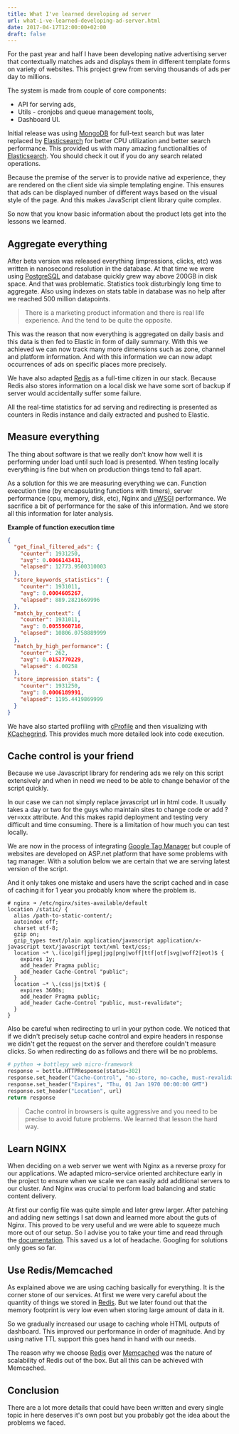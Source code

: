 ```yaml
---
title: What I've learned developing ad server
url: what-i-ve-learned-developing-ad-server.html
date: 2017-04-17T12:00:00+02:00
draft: false
---
```


For the past year and half I have been developing native advertising server that
contextually matches ads and displays them in different template forms on
variety of websites. This project grew from serving thousands of ads per day to
millions.

The system is made from couple of core components:

- API for serving ads,
- Utils - cronjobs and queue management tools,
- Dashboard UI.

Initial release was using [MongoDB](https://www.mongodb.com/) for full-text
search but was later replaced by [Elasticsearch](https://www.elastic.co/) for
better CPU utilization and better search performance. This provided us with many
amazing functionalities of [Elasticsearch](https://www.elastic.co/).  You should
check it out if you do any search related operations.

Because the premise of the server is to provide native ad experience, they are
rendered on the client side via simple templating engine. This ensures that ads
can be displayed number of different ways based on the visual style of the
page. And this makes JavaScript client library quite complex.

So now that you know basic information about the product lets get into the
lessons we learned.

## Aggregate everything

After beta version was released everything (impressions, clicks, etc) was
written in nanosecond resolution in the database. At that time we were using
[PostgreSQL](https://www.postgresql.org/) and database quickly grew way above
200GB in disk space. And that was problematic. Statistics took disturbingly long
time to aggregate. Also using indexes on stats table in database was no help
after we reached 500 million datapoints.

> There is a marketing product information and there is real life experience.
And the tend to be quite the opposite.

This was the reason that now everything is aggregated on daily basis and this
data is then fed to Elastic in form of daily summary. With this we achieved we
can now track many more dimensions such as zone, channel and platform
information.  And with this information we can now adapt occurrences of ads on
specific places more precisely.

We have also adapted [Redis](https://redis.io/) as a full-time citizen in our
stack. Because Redis also stores information on a local disk we have some sort
of backup if server would accidentally suffer some failure.

All the real-time statistics for ad serving and redirecting is presented as
counters in Redis instance and daily extracted and pushed to Elastic.

## Measure everything

The thing about software is that we really don't know how well it is performing
under load until such load is presented. When testing locally everything is fine
but when on production things tend to fall apart.

As a solution for this we are measuring everything we can. Function execution
time (by encapsulating functions with timers), server performance (cpu, memory,
disk, etc), Nginx and [uWSGI](https://uwsgi-docs.readthedocs.io/) performance.
We sacrifice a bit of performance for the sake of this information. And we store
all this information for later analysis.

**Example of function execution time**

```json
{
  "get_final_filtered_ads": {
    "counter": 1931250,
    "avg": 0.0066143431,
    "elapsed": 12773.9500310003
  },
  "store_keywords_statistics": {
    "counter": 1931011,
    "avg": 0.0004605267,
    "elapsed": 889.2821669996
  },
  "match_by_context": {
    "counter": 1931011,
    "avg": 0.0055960716,
    "elapsed": 10806.0758889999
  },
  "match_by_high_performance": {
    "counter": 262,
    "avg": 0.0152770229,
    "elapsed": 4.00258
  },
  "store_impression_stats": {
    "counter": 1931250,
    "avg": 0.0006189991,
    "elapsed": 1195.4419869999
  }
}
```

We have also started profiling with [cProfile](https://pymotw.com/2/profile/)
and then visualizing with [KCachegrind](http://kcachegrind.sourceforge.net/).
This provides much more detailed look into code execution.

## Cache control is your friend

Because we use Javascript library for rendering ads we rely on this script
extensively and when in need we need to be able to change behavior of the script
quickly.

In our case we can not simply replace javascript url in html code. It usually
takes a day or two for the guys who maintain sites to change code or add
?ver=xxx attribute. And this makes rapid deployment and testing very difficult
and time consuming. There is a limitation of how much you can test locally.

We are now in the process of integrating [Google Tag
Manager](https://www.google.com/analytics/tag-manager/) but couple of websites
are developed on ASP.net platform that have some problems with tag manager. With
a solution below we are certain that we are serving latest version of the
script.

And it only takes one mistake and users have the script cached and in case of
caching it for 1 year you probably know where the problem is.

```nginx
# nginx ➜ /etc/nginx/sites-available/default
location /static/ {
  alias /path-to-static-content/;
  autoindex off;
  charset utf-8;
  gzip on;
  gzip_types text/plain application/javascript application/x-javascript text/javascript text/xml text/css;
  location ~* \.(ico|gif|jpeg|jpg|png|woff|ttf|otf|svg|woff2|eot)$ {
    expires 1y;
    add_header Pragma public;
    add_header Cache-Control "public";
  }
  location ~* \.(css|js|txt)$ {
    expires 3600s;
    add_header Pragma public;
    add_header Cache-Control "public, must-revalidate";
  }
}
```

Also be careful when redirecting to url in your python code. We noticed that if
we didn't precisely setup cache control and expire headers in response we didn't
get the request on the server and therefore couldn't measure clicks.  So when
redirecting do as follows and there will be no problems.

```python
# python ➜ bottlepy web micro-framework
response = bottle.HTTPResponse(status=302)
response.set_header("Cache-Control", "no-store, no-cache, must-revalidate")
response.set_header("Expires", "Thu, 01 Jan 1970 00:00:00 GMT")
response.set_header("Location", url)
return response
```

> Cache control in browsers is quite aggressive and you need to be precise to
avoid future problems. We learned that lesson the hard way.

## Learn NGINX

When deciding on a web server we went with Nginx as a reverse proxy for our
applications. We adapted micro-service oriented architecture early in the
project to ensure when we scale we can easily add additional servers to our
cluster. And Nginx was crucial to perform load balancing and static content
delivery.

At first our config file was quite simple and later grew larger. After patching
and adding new settings I sat down and learned more about the guts of Nginx.
This proved to be very useful and we were able to squeeze much more out of our
setup. So I advise you to take your time and read through the
[documentation](https://nginx.org/en/docs/). This saved us a lot of headache.
Googling for solutions only goes so far.

## Use Redis/Memcached

As explained above we are using caching basically for everything. It is the
corner stone of our services. At first we were very careful about the quantity
of things we stored in [Redis](https://redis.io/). But we later found out that
the memory footprint is very low even when storing large amount of data in it.

So we gradually increased our usage to caching whole HTML outputs of dashboard.
This improved our performance in order of magnitude. And by using native TTL
support this goes hand in hand with our needs.

The reason why we choose [Redis](https://redis.io/) over
[Memcached](https://memcached.org/) was the nature of scalability of Redis out
of the box. But all this can be achieved with Memcached.

## Conclusion

There are a lot more details that could have been written and every single topic
in here deserves it's own post but you probably got the idea about the problems
we faced.
